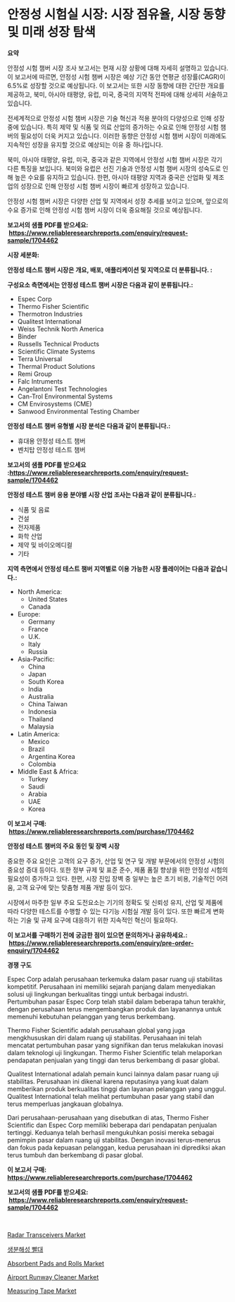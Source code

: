 <p><h1>안정성 시험실 시장: 시장 점유율, 시장 동향 및 미래 성장 탐색</h1></p><p><strong>요약</strong></p>
<p><p>안정성 시험 챔버 시장 조사 보고서는 현재 시장 상황에 대해 자세히 설명하고 있습니다. 이 보고서에 따르면, 안정성 시험 챔버 시장은 예상 기간 동안 연평균 성장률(CAGR)이 6.5%로 성장할 것으로 예상됩니다. 이 보고서는 또한 시장 동향에 대한 간단한 개요를 제공하고, 북미, 아시아 태평양, 유럽, 미국, 중국의 지역적 전파에 대해 상세히 서술하고 있습니다.</p><p>전세계적으로 안정성 시험 챔버 시장은 기술 혁신과 적용 분야의 다양성으로 인해 성장 중에 있습니다. 특히 제약 및 식품 및 의료 산업의 증가하는 수요로 인해 안정성 시험 챔버의 필요성이 더욱 커지고 있습니다. 이러한 동향은 안정성 시험 챔버 시장이 미래에도 지속적인 성장을 유지할 것으로 예상되는 이유 중 하나입니다.</p><p>북미, 아시아 태평양, 유럽, 미국, 중국과 같은 지역에서 안정성 시험 챔버 시장은 각기 다른 특징을 보입니다. 북미와 유럽은 선진 기술과 안정성 시험 챔버 시장의 성숙도로 인해 높은 수요를 유지하고 있습니다. 한편, 아시아 태평양 지역과 중국은 산업화 및 제조업의 성장으로 인해 안정성 시험 챔버 시장이 빠르게 성장하고 있습니다.</p><p>안정성 시험 챔버 시장은 다양한 산업 및 지역에서 성장 추세를 보이고 있으며, 앞으로의 수요 증가로 인해 안정성 시험 챔버 시장이 더욱 중요해질 것으로 예상됩니다.</p></p>
<p><strong>보고서의 샘플 PDF를 받으세요: &nbsp;<a href="https://www.reliableresearchreports.com/enquiry/request-sample/1704462">https://www.reliableresearchreports.com/enquiry/request-sample/1704462</a></strong></p>
<p><strong>시장 세분화:</strong></p>
<p><strong> 안정성 테스트 챔버 시장은 개요, 배포, 애플리케이션 및 지역으로 더 분류됩니다. :</strong></p>
<p><strong>구성요소 측면에서는 안정성 테스트 챔버 시장은 다음과 같이 분류됩니다.:</strong></p>
<p><ul><li>Espec Corp</li><li>Thermo Fisher Scientific</li><li>Thermotron Industries</li><li>Qualitest International</li><li>Weiss Technik North America</li><li>Binder</li><li>Russells Technical Products</li><li>Scientific Climate Systems</li><li>Terra Universal</li><li>Thermal Product Solutions</li><li>Remi Group</li><li>Falc Intruments</li><li>Angelantoni Test Technologies</li><li>Can-Trol Environmental Systems</li><li>CM Envirosystems (CME)</li><li>Sanwood Environmental Testing Chamber</li></ul></p>
<p><strong> 안정성 테스트 챔버 유형별 시장 분석은 다음과 같이 분류됩니다.:</strong></p>
<p><ul><li>휴대용 안정성 테스트 챔버</li><li>벤치탑 안정성 테스트 챔버</li></ul></p>
<p><strong>보고서의 샘플 PDF를 받으세요 :<a href="https://www.reliableresearchreports.com/enquiry/request-sample/1704462">https://www.reliableresearchreports.com/enquiry/request-sample/1704462</a></strong></p>
<p><strong> 안정성 테스트 챔버 응용 분야별 시장 산업 조사는 다음과 같이 분류됩니다.:</strong></p>
<p><ul><li>식품 및 음료</li><li>건설</li><li>전자제품</li><li>화학 산업</li><li>제약 및 바이오메디컬</li><li>기타</li></ul></p>
<p><strong>지역 측면에서 안정성 테스트 챔버 지역별로 이용 가능한 시장 플레이어는 다음과 같습니다.:</strong></p>
<p><ul>
    <li>
        North America:
        <ul>
            <li>United States</li>
            <li>Canada</li>
        </ul>
    </li>
    <li>
        Europe:
        <ul>
            <li>Germany</li>
            <li>France</li>
            <li>U.K.</li>
            <li>Italy</li>
            <li>Russia</li>
        </ul>
    </li>
    <li>
        Asia-Pacific:
        <ul>
            <li>China</li>
            <li>Japan</li>
            <li>South Korea</li>
            <li>India</li>
            <li>Australia</li>
            <li>China Taiwan</li>
            <li>Indonesia</li>
            <li>Thailand</li>
            <li>Malaysia</li>
        </ul>
    </li>
    <li>
        Latin America:
        <ul>
            <li>Mexico</li>
            <li>Brazil</li>
            <li>Argentina Korea</li>
            <li>Colombia</li>
        </ul>
    </li>
    <li>
        Middle East & Africa:
        <ul>
            <li>Turkey</li>
            <li>Saudi</li>
            <li>Arabia</li>
            <li>UAE</li>
            <li>Korea</li>
        </ul>
    </li>
    </ul></p>
<p><strong>이 보고서 구매: &nbsp;<a href="https://www.reliableresearchreports.com/purchase/1704462">https://www.reliableresearchreports.com/purchase/1704462</a></strong></p>
<p><strong>안정성 테스트 챔버의 주요 동인 및 장벽 시장</strong></p>
<p><p>중요한 주요 요인은 고객의 요구 증가, 산업 및 연구 및 개발 부문에서의 안정성 시험의 중요성 증대 등이다. 또한 정부 규제 및 표준 준수, 제품 품질 향상을 위한 안정성 시험의 필요성이 증가하고 있다. 한편, 시장 진입 장벽 중 일부는 높은 초기 비용, 기술적인 어려움, 고객 요구에 맞는 맞춤형 제품 개발 등이 있다.</p><p>시장에서 마주한 일부 주요 도전요소는 기기의 정확도 및 신뢰성 유지, 산업 및 제품에 따라 다양한 테스트를 수행할 수 있는 다기능 시험실 개발 등이 있다. 또한 빠르게 변화하는 기술 및 규제 요구에 대응하기 위한 지속적인 혁신이 필요하다.</p></p>
<p><strong>이 보고서를 구매하기 전에 궁금한 점이 있으면 문의하거나 공유하세요.: &nbsp;<a href="https://www.reliableresearchreports.com/enquiry/pre-order-enquiry/1704462">https://www.reliableresearchreports.com/enquiry/pre-order-enquiry/1704462</a></strong></p>
<p><strong>경쟁 구도</strong></p>
<p><p>Espec Corp adalah perusahaan terkemuka dalam pasar ruang uji stabilitas kompetitif. Perusahaan ini memiliki sejarah panjang dalam menyediakan solusi uji lingkungan berkualitas tinggi untuk berbagai industri. Pertumbuhan pasar Espec Corp telah stabil dalam beberapa tahun terakhir, dengan perusahaan terus mengembangkan produk dan layanannya untuk memenuhi kebutuhan pelanggan yang terus berkembang.</p><p>Thermo Fisher Scientific adalah perusahaan global yang juga mengkhususkan diri dalam ruang uji stabilitas. Perusahaan ini telah mencatat pertumbuhan pasar yang signifikan dan terus melakukan inovasi dalam teknologi uji lingkungan. Thermo Fisher Scientific telah melaporkan pendapatan penjualan yang tinggi dan terus berkembang di pasar global.</p><p>Qualitest International adalah pemain kunci lainnya dalam pasar ruang uji stabilitas. Perusahaan ini dikenal karena reputasinya yang kuat dalam memberikan produk berkualitas tinggi dan layanan pelanggan yang unggul. Qualitest International telah melihat pertumbuhan pasar yang stabil dan terus memperluas jangkauan globalnya.</p><p>Dari perusahaan-perusahaan yang disebutkan di atas, Thermo Fisher Scientific dan Espec Corp memiliki beberapa dari pendapatan penjualan tertinggi. Keduanya telah berhasil mengukuhkan posisi mereka sebagai pemimpin pasar dalam ruang uji stabilitas. Dengan inovasi terus-menerus dan fokus pada kepuasan pelanggan, kedua perusahaan ini diprediksi akan terus tumbuh dan berkembang di pasar global.</p></p>
<p><strong>이 보고서 구매: &nbsp; <a href="https://www.reliableresearchreports.com/purchase/1704462">https://www.reliableresearchreports.com/purchase/1704462</a></strong></p>
<p><strong>보고서의 샘플 PDF를 받으세요: &nbsp;<a href="https://www.reliableresearchreports.com/enquiry/request-sample/1704462">https://www.reliableresearchreports.com/enquiry/request-sample/1704462</a></strong><strong></strong></p>
<p>&nbsp;</p>
<p><p><a href="https://issuu.com/reportprime-2/docs/radar-transceivers-market-size-2030.pptx">Radar Transceivers Market</a></p><p><a href="https://github.com/vs2869dizt0/Market-Research-Report-List-1/blob/main/45818183372.md">생분해성 빨대</a></p><p><a href="https://github.com/gdfhhhj/Market-Research-Report-List-3/blob/main/absorbent-pads-and-rolls-market.md">Absorbent Pads and Rolls Market</a></p><p><a href="https://spotless-saver-8fd.notion.site/Airport-Runway-Cleaner-Market-Provides-a-Comprehensive-Analysis-Including-a-Macro-Overview-of-the-Ma-2dc2dee7fce34430bf07d1ff816489d0">Airport Runway Cleaner Market</a></p><p><a href="https://view.publitas.com/reportprime-1/measuring-tape-market-insights-market-players-and-forecast-till-2031/">Measuring Tape Market</a></p></p>